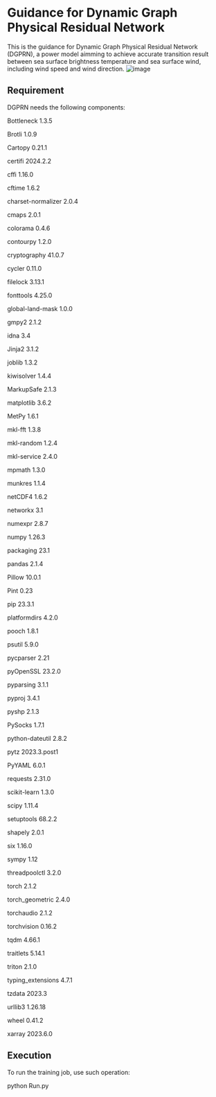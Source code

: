 # Guidance for Dynamic Graph Physical Residual Network

This is the guidance for Dynamic Graph Physical Residual Network (DGPRN), a power model aimming to achieve accurate transition result between sea surface brightness temperature and sea surface wind, including wind speed and wind direction.
![image](https://github.com/xzwbsz/DGPRN/assets/44642002/4566d6a1-9172-4f47-84bc-a48b24e8f246)

## Requirement

DGPRN needs the following components:

Bottleneck         1.3.5

Brotli             1.0.9

Cartopy            0.21.1

certifi            2024.2.2

cffi               1.16.0

cftime             1.6.2

charset-normalizer 2.0.4

cmaps              2.0.1

colorama           0.4.6

contourpy          1.2.0

cryptography       41.0.7

cycler             0.11.0

filelock           3.13.1

fonttools          4.25.0

global-land-mask   1.0.0

gmpy2              2.1.2

idna               3.4

Jinja2             3.1.2

joblib             1.3.2

kiwisolver         1.4.4

MarkupSafe         2.1.3

matplotlib         3.6.2

MetPy              1.6.1

mkl-fft            1.3.8

mkl-random         1.2.4

mkl-service        2.4.0

mpmath             1.3.0

munkres            1.1.4

netCDF4            1.6.2

networkx           3.1

numexpr            2.8.7

numpy              1.26.3

packaging          23.1

pandas             2.1.4

Pillow             10.0.1

Pint               0.23

pip                23.3.1

platformdirs       4.2.0

pooch              1.8.1

psutil             5.9.0

pycparser          2.21

pyOpenSSL          23.2.0

pyparsing          3.1.1

pyproj             3.4.1

pyshp              2.1.3

PySocks            1.7.1

python-dateutil    2.8.2

pytz               2023.3.post1

PyYAML             6.0.1

requests           2.31.0

scikit-learn       1.3.0

scipy              1.11.4

setuptools         68.2.2

shapely            2.0.1

six                1.16.0

sympy              1.12

threadpoolctl      3.2.0

torch              2.1.2

torch_geometric    2.4.0

torchaudio         2.1.2

torchvision        0.16.2

tqdm               4.66.1

traitlets          5.14.1

triton             2.1.0

typing_extensions  4.7.1

tzdata             2023.3

urllib3            1.26.18

wheel              0.41.2

xarray             2023.6.0

## Execution

To run the training job, use such operation:

python Run.py
